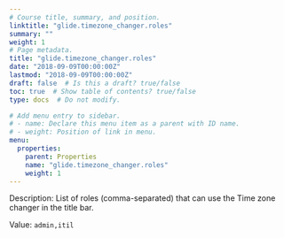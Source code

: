 ```yaml
---
# Course title, summary, and position.
linktitle: "glide.timezone_changer.roles"
summary: ""
weight: 1
# Page metadata.
title: "glide.timezone_changer.roles"
date: "2018-09-09T00:00:00Z"
lastmod: "2018-09-09T00:00:00Z"
draft: false  # Is this a draft? true/false
toc: true  # Show table of contents? true/false
type: docs  # Do not modify.

# Add menu entry to sidebar.
# - name: Declare this menu item as a parent with ID name.
# - weight: Position of link in menu.
menu:
  properties:
    parent: Properties
    name: "glide.timezone_changer.roles"
    weight: 1
---
```


Description: List of roles (comma-separated) that can use the Time zone changer in the title bar.


Value: `admin,itil`